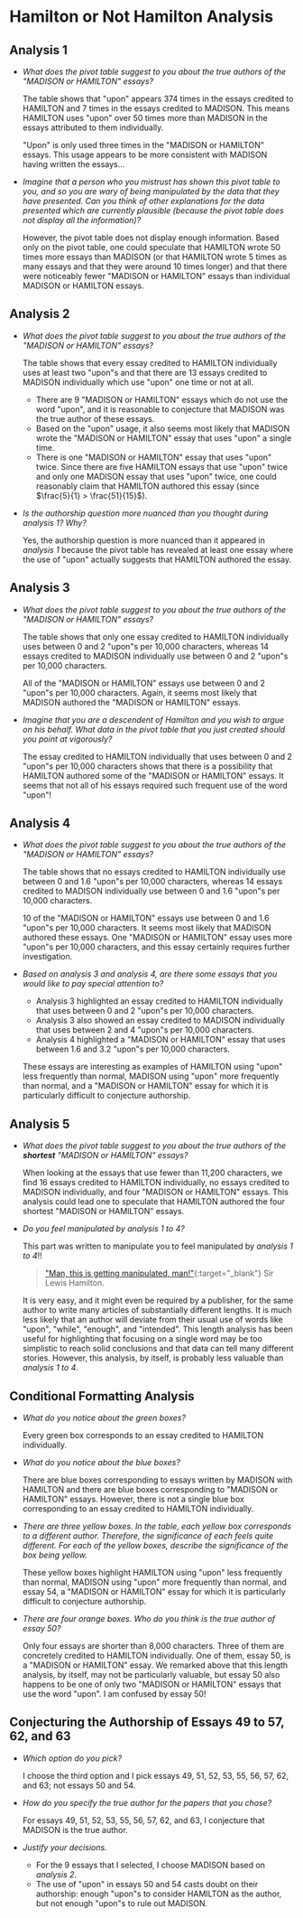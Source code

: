 # Hamilton or Not Hamilton Analysis


## Analysis 1

 - *What does the pivot table suggest to you about
   the true authors of the "MADISON or HAMILTON" essays?*

   The table shows that "upon" appears
   374 times in the essays credited to HAMILTON
   and 7 times in the essays credited to MADISON.
   This means HAMILTON uses "upon" over 50 times
   more than MADISON in the essays attributed to
   them individually.

   "Upon" is only used three times in
   the "MADISON or HAMILTON" essays.
   This usage appears to be more consistent
   with MADISON having written the essays...

 - *Imagine that a person who you mistrust has shown this pivot table to you,
   and so you are wary of being manipulated by the data that they have presented.
   Can you think of other explanations for the data presented which are currently plausible
   (because the pivot table does not display all the information)?*

   However, the pivot table does not display enough information.
   Based only on the pivot table, one could speculate that
   HAMILTON wrote 50 times more essays than MADISON
   (or that HAMILTON wrote 5 times as many essays
   and that they were around 10 times longer)
   and that there were noticeably fewer
   "MADISON or HAMILTON" essays than
   individual MADISON or HAMILTON essays.


## Analysis 2

 - *What does the pivot table suggest to you about
   the true authors of the "MADISON or HAMILTON" essays?*

   The table shows that every essay credited to HAMILTON
   individually uses at least two "upon"s and that there are
   13 essays credited to MADISON individually which use
   "upon" one time or not at all.
    - There are 9 "MADISON or HAMILTON" essays which do not
      use the word "upon", and it is reasonable to conjecture
      that MADISON was the true author of these essays.
    - Based on the "upon" usage, it also seems most likely
      that MADISON wrote the "MADISON or HAMILTON" essay
      that uses "upon" a single time.
    - There is one "MADISON or HAMILTON" essay that uses
      "upon" twice. Since there are five HAMILTON essays
      that use "upon" twice and only one MADISON essay
      that uses "upon" twice, one could reasonably claim
      that HAMILTON authored this essay
      (since $\frac{5}{1} > \frac{51}{15}$).

 - *Is the authorship question more nuanced than
   you thought during analysis 1? Why?*

   Yes, the authorship question is more nuanced
   than it appeared in *analysis 1* because the
   pivot table has revealed at least one essay
   where the use of "upon" actually suggests
   that HAMILTON authored the essay.


## Analysis 3

 - *What does the pivot table suggest to you about
   the true authors of the "MADISON or HAMILTON" essays?*

   The table shows that
   only one essay credited to HAMILTON individually
   uses between 0 and 2 "upon"s per 10,000 characters,
   whereas 14 essays credited to MADISON individually
   use between 0 and 2 "upon"s per 10,000 characters.

   All of the "MADISON or HAMILTON" essays use
   between 0 and 2 "upon"s per 10,000 characters.
   Again, it seems most likely that MADISON
   authored the "MADISON or HAMILTON" essays.

 - *Imagine that you are a descendent of Hamilton and you wish to argue on his behalf.
   What data in the pivot table that you just created should you point at vigorously?*

   The essay credited to HAMILTON individually that
   uses between 0 and 2 "upon"s per 10,000 characters
   shows that there is a possibility that HAMILTON
   authored some of the "MADISON or HAMILTON" essays.
   It seems that not all of his essays required such
   frequent use of the word "upon"!


## Analysis 4

 - *What does the pivot table suggest to you about
   the true authors of the "MADISON or HAMILTON" essays?*

   The table shows that
   no essays credited to HAMILTON individually
   use between 0 and 1.6 "upon"s per 10,000 characters,
   whereas 14 essays credited to MADISON individually
   use between 0 and 1.6 "upon"s per 10,000 characters.

   10 of the "MADISON or HAMILTON" essays use
   between 0 and 1.6 "upon"s per 10,000 characters.
   It seems most likely that MADISON authored these essays.
   One "MADISON or HAMILTON" essay uses
   more "upon"s per 10,000 characters,
   and this essay certainly requires
   further investigation.

 - *Based on analysis 3 and analysis 4,
   are there some essays that you would like
   to pay special attention to?*

   - Analysis 3 highlighted an essay credited to HAMILTON individually
     that uses between 0 and 2 "upon"s per 10,000 characters.
   - Analysis 3 also showed an essay credited to MADISON individually
     that uses between 2 and 4 "upon"s per 10,000 characters.
   - Analysis 4 highlighted a "MADISON or HAMILTON" essay
     that uses between 1.6 and 3.2 "upon"s per 10,000 characters.

   These essays are interesting as examples of
   HAMILTON using "upon" less frequently than normal,
   MADISON using "upon" more frequently than normal,
   and a "MADISON or HAMILTON" essay for which it is
   particularly difficult to conjecture authorship.


## Analysis 5

 - *What does the pivot table suggest to you about
   the true authors of the **shortest** "MADISON or HAMILTON" essays?*

   When looking at the essays that use fewer than 11,200 characters,
   we find 16 essays credited to HAMILTON individually,
   no essays credited to MADISON individually,
   and four "MADISON or HAMILTON" essays.
   This analysis could lead one to speculate
   that HAMILTON authored the four shortest
   "MADISON or HAMILTON" essays.

 - *Do you feel manipulated by analysis 1 to 4?*

   This part was written to manipulate you
   to feel manipulated by *analysis 1 to 4*!!

   > ["Man, this is getting manipulated, man!"](https://www.facebook.com/watch/?v=1047266359340030){:target="_blank"} Sir Lewis Hamilton.

   It is very easy,
   and it might even be required by a publisher,
   for the same author to write many articles
   of substantially different lengths.
   It is much less likely that
   an author will deviate from
   their usual use of words like
   "upon", "while", "enough", and "intended".
   This length analysis has been useful for
   highlighting that focusing on a single word
   may be too simplistic to reach solid conclusions
   and that data can tell many different stories.
   However, this analysis, by itself, is probably
   less valuable than *analysis 1 to 4*.


## Conditional Formatting Analysis

 - *What do you notice about the green boxes?*

   Every green box corresponds to an essay credited to HAMILTON individually.

 - *What do you notice about the blue boxes?*

   There are blue boxes corresponding to essays written by MADISON with HAMILTON and
   there are blue boxes corresponding to "MADISON or HAMILTON" essays. However,
   there is not a single blue box corresponding to an essay credited to HAMILTON individually.

 - *There are three yellow boxes.
   In the table, each yellow box corresponds to a different author.
   Therefore, the significance of each feels quite different.
   For each of the yellow boxes,
   describe the significance of the box being yellow.*

   These yellow boxes highlight
   HAMILTON using "upon" less frequently than normal,
   MADISON using "upon" more frequently than normal,
   and essay 54, a "MADISON or HAMILTON" essay for which
   it is particularly difficult to conjecture authorship.

 - *There are four orange boxes.
   Who do you think is the true author of essay 50?*

   Only four essays are shorter than 8,000 characters.
   Three of them are concretely credited to HAMILTON individually.
   One of them, essay 50, is a "MADISON or HAMILTON" essay.
   We remarked above that this length analysis, by itself,
   may not be particularly valuable, but essay 50 also
   happens to be one of only two "MADISON or HAMILTON"
   essays that use the word "upon".
   I am confused by essay 50!


## Conjecturing the Authorship of Essays 49 to 57, 62, and 63

 - *Which option do you pick?*

   I choose the third option and
   I pick essays 49, 51, 52, 53, 55, 56, 57, 62, and 63;
   not essays 50 and 54.

 - *How do you specify the true author for the papers that you chose?*

   For essays 49, 51, 52, 53, 55, 56, 57, 62, and 63,
   I conjecture that MADISON is the true author.

 - *Justify your decisions.*
   - For the 9 essays that I selected, I choose MADISON based on *analysis 2*.
   - The use of "upon" in essays 50 and 54 casts doubt on their authorship:
     enough "upon"s to consider HAMILTON as the author,
     but not enough "upon"s to rule out MADISON.